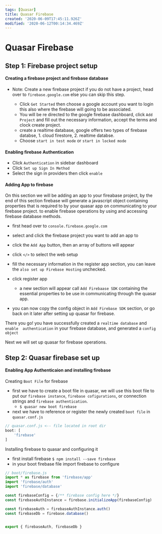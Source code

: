 ```yaml
---
tags: [Quasar]
title: Quasar Firebase
created: '2020-06-09T17:45:11.926Z'
modified: '2020-06-12T00:14:34.469Z'
---
```


# Quasar Firebase

## Step 1: Firebase project setup
#### Creating a firebase project and firebase database
- Note: Create a new firebase project if you do not have a project, head over to `firebase.google.com` else you can skip this step.
	
    - Click `Get Started` then choose a google account you want to login this also where the firebase will going to be associated.
    - You will be re directed to the google firebase dashboard, click `Add Project` and fill out the necessary information, accept the terms and clock create project.
    - create a realtime database, google offers two types of firebase databse, 1. cloud firestore, 2. realtime databse.
    - Choose `start in test mode` or `start in locked mode`

#### Enabling firebase Authentication
- Click `Authentication` in sidebar dashboard
- Click `Set up Sign In Method`
- Select the sign in providers then click `enable`

#### Adding App to firebase
On this section we will be adding an app to your fireabase project, by the end of this section firebase will generate a javascript object containing properties that is required to by your quasar app on communicating to your firebase project.
to enable firebase operations by using and accessing firebase database methods.

- first head over to `console.firebase.google.com`
- select and click the firebase project you want to add an app to
- click the `Add App` button, then an array of buttons will appear
- click `</>` to select the web setup
- fill the necessary information in the register app section, you can leave the `also set up Firebase Hosting` unchecked.
- click register app
	
    - a new section will appear call `Add Firebaase SDK` containing the essential properties to be use in communicating through the quasar app.
- you can now copy the config object in `Add Firebase SDK` section, or go back on it later after setting up quasar for firebase.

There you go! you have successfully created a `realtime database` and `enable  authentication` in your firebase database, and generated a `config object`

Next we will set up quasar for firebase operations.

## Step 2: Quasar firebase set up

#### Enabling App Authenticaion and installing firebase
Creating `Boot File` for firebase
-	first we have to create a boot file in quasar, we will use this boot file to put our `firebase instance`, `firebase cofigurations`, or connection strings and `firebase authentication`.
	- `$ quasar new boot firebase`
- next we have to reference or register the newly created `boot file` in `quasar.conf.js`
```js
// quasar.conf.js <-- file located in root dir
boot: [
	'firebase'
]
```
Installing firebase to quasar and configuring it

- first install firebase `$ npm install --save firebase`
- in your boot firebase file import firebase to configure
```javascript
// boot/firebase.js
import * as firebase from 'firebase/app'
import 'firebase/auth'
import 'firebase/database'

const firebaseConfig = {/** firebase config here */}
const firebaseAuthInstance = firebase.initializeApp(firebaseConfig)

const firebaseAuth = firebaseAuthInstance.auth()
const firebaseDb = firebase.database()


export { firebaseAuth, firebaseDb }
```

 
